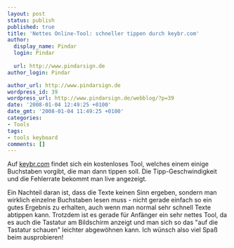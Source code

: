 ```yaml
---
layout: post
status: publish
published: true
title: 'Nettes Online-Tool: schneller tippen durch keybr.com'
author:
  display_name: Pindar
  login: Pindar
  
  url: http://www.pindarsign.de
author_login: Pindar

author_url: http://www.pindarsign.de
wordpress_id: 39
wordpress_url: http://www.pindarsign.de/webblog/?p=39
date: '2008-01-04 12:49:25 +0100'
date_gmt: '2008-01-04 11:49:25 +0100'
categories:
- Tools
tags:
- tools keyboard
comments: []
---
```

<p>Auf <a href="http://keybr.com" target="_blank">keybr.com</a> findet sich ein kostenloses Tool, welches einem einige Buchstaben vorgibt, die man dann tippen soll. Die Tipp-Geschwindigkeit und die Fehlerrate bekommt man live angezeigt.</p></p>
<p>Ein Nachteil daran ist, dass die Texte keinen Sinn ergeben, sondern man wirklich einzelne Buchstaben lesen muss - nicht gerade einfach so ein gutes Ergebnis zu erhalten, auch wenn man normal sehr schnell Texte abtippen kann. Trotzdem ist es gerade für Anfänger ein sehr nettes Tool, da es auch die Tastatur am Bildschirm anzeigt und man sich so das "auf die Tastatur schauen" leichter abgewöhnen kann. Ich wünsch also viel Spaß beim ausprobieren!</p></p>
